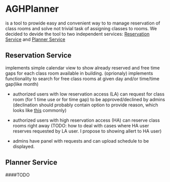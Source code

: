 # AGHPlanner 

is a tool to prowide easy and convenient way to to manage reservation of class rooms and solve not trivial task of assigning classes to rooms. We decided to devide the tool to two independent services: [Reservation Service](#reservation-service) and [Planner Service](#planner-service)

## Reservation Service

implements simple calendar view to show already reserved and free time gaps for each class room available in building.
(oprionaly) implements functionality to search for free class rooms at given day and/or time/time gap(like month)

- authorized users with low reservation access (LA) can request for class room (for 1 time use or for time gap) to be approved/declined by admins (declination should probably contain option to provide reason, which looks like [this](https://www.reddit.com/r/MurderedByWords/comments/ajioa3/that_time_governor_arnold_schwarzenegger_sent_a/) commonly)

- authorized users with high reservation access (HA) can reserve class rooms right away (TODO: how to deal with cases where HA user reserves requested by LA user. I propose to showing allert to HA user)

- admins have panel with requests and can upload schedule to be displayed.

## Planner Service

####TODO